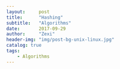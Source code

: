 ```yaml
---
layout:     post
title:      "Hashing"
subtitle:   "Algorithms"
date:       2017-09-29
author:     "Zexi"
header-img: "img/post-bg-unix-linux.jpg"
catalog: true
tags:
    - Algorithms
---
```

